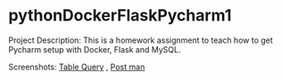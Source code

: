 # pythonDockerFlaskPycharm1
Project Description: 
This is a homework assignment to teach how to get Pycharm setup with Docker, Flask and MySQL.

Screenshots:
[Table Query]() , 
[Post man]()
